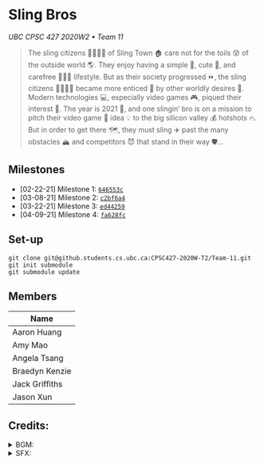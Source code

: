 # Sling Bros

*UBC CPSC 427 2020W2 • Team 11*

> The sling citizens 👨‍👨‍👦‍👦 of Sling Town 🏠 care not for the toils 😰 of the outside world 🌎. They enjoy having a simple 🙂, cute 🥺, and carefree 🤷🏻‍♀️ lifestyle. But as their society progressed ⏩, the sling citizens 👨‍👨‍👦‍👦 became more enticed 🥵 by other worldly desires 💸. Modern technologies 💻, especially video games 🎮, piqued their interest 🧐. The year is 2021 📆, and one slingin’ bro is on a mission to pitch their video game 👾 idea 💡 to the big silicon valley 💰 hotshots 🔥. But in order to get there 🗺, they must sling ✈️ past the many obstacles 🏔 and competitors 😈 that stand in their way 🛡...

## Milestones

- [02-22-21] Milestone 1: [`646553c`](https://github.com/CS427-Sunrise-Buddies/slingbros/commit/646553c6348b3a88ce9cca9a5fdd7acf8eae75d8)
- [03-08-21] Milestone 2: [`c2bf6a4`](https://github.com/CS427-Sunrise-Buddies/slingbros/commit/c2bf6a4bb94f7fc5f667b18d5a85fda089c080b9)
- [03-22-21] Milestone 3: [`ed44259`](https://github.com/CS427-Sunrise-Buddies/slingbros/commit/ed442590841402b39ad0900b49c95354495506a9)
- [04-09-21] Milestone 4: [`fa628fc`](https://github.com/CS427-Sunrise-Buddies/slingbros/commit/fa628fcb78c15a245dc9e368dda5cb94655529b9)

## Set-up

```
git clone git@github.students.cs.ubc.ca:CPSC427-2020W-T2/Team-11.git
git init submodule
git submodule update
```

## Members

| Name           |
|----------------|
| Aaron Huang    |
| Amy Mao        |
| Angela Tsang   |
| Braedyn Kenzie |
| Jack Griffiths |
| Jason Xun      |


## Credits:

<details>
  <summary>BGM:</summary><br>

- bgm_happy.wav [https://freesound.org/people/Setuniman/sounds/170914/](https://freesound.org/people/Setuniman/sounds/170914/)
- bgm_cool.wav [https://freesound.org/people/yummie/sounds/410574/](https://freesound.org/people/yummie/sounds/410574/)
- bgm_future.wav [https://freesound.org/people/Migfus20/sounds/560738/](https://freesound.org/people/Migfus20/sounds/560738/)
- bgm_relax.wav [https://freesound.org/people/Migfus20/sounds/567112/](https://freesound.org/people/Migfus20/sounds/567112/)
- bgm_town.wav [https://freesound.org/people/GoodByte/sounds/442911/](https://freesound.org/people/GoodByte/sounds/442911/)
- bgm_jazz.wav [https://freesound.org/people/anechoix/sounds/456797/](https://freesound.org/people/anechoix/sounds/456797/)
- bgm_simple.wav [https://freesound.org/people/Michael-DB/sounds/489035/](https://freesound.org/people/Michael-DB/sounds/489035/)
- bgm_epic.wav [https://freesound.org/people/Migfus20/sounds/560454/](https://freesound.org/people/Migfus20/sounds/560454/)
- bgm_mystery.wav [https://freesound.org/people/Migfus20/sounds/560444/](https://freesound.org/people/Migfus20/sounds/560444/)
- bgm_panic.wav [https://freesound.org/people/Migfus20/sounds/560437/](https://freesound.org/people/Migfus20/sounds/560437/)
- bgm_guitar.wav [https://freesound.org/people/Migfus20/sounds/559847/](https://freesound.org/people/Migfus20/sounds/559847/)
- bgm_tiptoe.wav [https://freesound.org/people/Migfus20/sounds/561390/](https://freesound.org/people/Migfus20/sounds/561390/)
- bgm_trouble.wav [https://freesound.org/people/Migfus20/sounds/561388/](https://freesound.org/people/Migfus20/sounds/561388/)
- bgm_rock.wav [https://freesound.org/people/Migfus20/sounds/560443/](https://freesound.org/people/Migfus20/sounds/560443/)
- game_win.wav [https://freesound.org/people/FunWithSound/sounds/456968/](https://freesound.org/people/FunWithSound/sounds/456968/)
</details>

<details>
  <summary>SFX:</summary><br>
  
- happy-noises.wav [https://freesound.org/people/Topschool/sounds/443493/](https://freesound.org/people/Topschool/sounds/443493/)
- poppin_click.wav [https://freesound.org/people/bolkmar/sounds/442327/](https://freesound.org/people/bolkmar/sounds/442327/)
- transport.wav [https://freesound.org/people/tim.kahn/sounds/128590/](https://freesound.org/people/jobro/sounds/104076/)
- short_grass.wav [https://freesound.org/people/morganpurkis/sounds/396016/](https://freesound.org/people/morganpurkis/sounds/396016/)
- light_thud.wav [https://freesound.org/people/zimbot/sounds/122126/](https://freesound.org/people/zimbot/sounds/122126/)
- power_up.wav [https://freesound.org/people/GameAudio/sounds/220173/](https://freesound.org/people/GameAudio/sounds/220173/)
- sizzle.wav [https://freesound.org/people/roboroo/sounds/436791/](https://freesound.org/people/roboroo/sounds/436791/)
- power_up_8bit.wav [https://freesound.org/people/Mrthenoronha/sounds/511385/](https://freesound.org/people/Mrthenoronha/sounds/511385/)
- balloon_tap.wav [https://freesound.org/people/pitx/sounds/16973/](https://freesound.org/people/pitx/sounds/16973/)
- squeak.wav [https://freesound.org/people/FoolBoyMedia/sounds/259174/](https://freesound.org/people/FoolBoyMedia/sounds/259174/)
- disable_click.wav [https://freesound.org/people/philRacoIndie/sounds/551543/](https://freesound.org/people/philRacoIndie/sounds/551543/)

</details>
